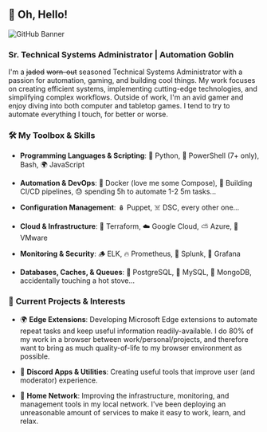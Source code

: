 ## 👋 Oh, Hello!

![GitHub Banner](https://via.placeholder.com/1000x200) <!-- Replace with your own banner image -->


### Sr. Technical Systems Administrator | Automation Goblin

I'm a ~~jaded~~ ~~worn-out~~ seasoned Technical Systems Administrator with a passion for automation, gaming, and building cool things. My work focuses on creating efficient systems, implementing cutting-edge technologies, and simplifying complex workflows. Outside of work, I'm an avid gamer and enjoy diving into both computer and tabletop games. I tend to try to automate everything I touch, for better or worse.


### 🛠️ **My Toolbox & Skills**

- **Programming Languages & Scripting**: 🐍 Python, 🐚 PowerShell (7+ only), Bash, 🌍 JavaScript

- **Automation & DevOps**: 🐳 Docker (love me some Compose), 🚀 Building CI/CD pipelines, 😓 spending 5h to automate 1-2 5m tasks...

- **Configuration Management**: 🪆 Puppet, ☠️ DSC, every other one...

- **Cloud & Infrastructure**: 🌋 Terraform, ☁️ Google Cloud, ⛅ Azure, 💩 VMware

- **Monitoring & Security**: 🪵 ELK, 🔥 Prometheus, 💸 Splunk, 🦋 Grafana

- **Databases, Caches, & Queues**: 🐘 PostgreSQL, 💩 MySQL, 🍃 MongoDB, accidentally touching a hot stove...


### 🔄 **Current Projects & Interests**

- 🌍 **Edge Extensions**: Developing Microsoft Edge extensions to automate repeat tasks and keep useful information readily-available. I do 80% of my work in a browser between work/personal/projects, and therefore want to bring as much quality-of-life to my browser environment as possible.

- 💬 **Discord Apps & Utilities**: Creating useful tools that improve user (and moderator) experience.

- 🛜 **Home Network**: Improving the infrastructure, monitoring, and management tools in my local network. I've been deploying an unreasonable amount of services to make it easy to work, learn, and relax.
